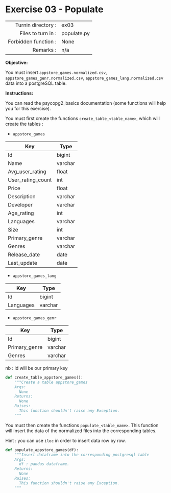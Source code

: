 # Exercise 03 - Populate

|                         |                    |
| -----------------------:| ------------------ |
|   Turnin directory :    |  ex03              |
|   Files to turn in :    |  populate.py       |
|   Forbidden function :  |  None              |
|   Remarks :             |  n/a               |


**Objective:**

You must insert `appstore_games.normalized.csv`, `appstore_games_genr.normalized.csv`, `appstore_games_lang.normalized.csv` data into a postgreSQL table.

**Instructions:**

You can read the psycopg2_basics documentation (some functions will help you for this exercise).

You must first create the functions `create_table_<table_name>`, which will create the tables :

* `appstore_games`

| Key | Type|
|---|---|
| Id | bigint |
| Name | varchar |
| Avg_user_rating | float |
| User_rating_count | int |
| Price | float |
| Description | varchar |
| Developer | varchar |
| Age_rating | int |
| Languages | varchar |
| Size | int | 
| Primary_genre | varchar |
| Genres | varchar |
| Release_date | date |
| Last_update | date |

* `appstore_games_lang`

| Key | Type|
|---|---|
| Id | bigint |
| Languages | varchar |

* `appstore_games_genr`

| Key | Type|
|---|---|
| Id | bigint |
| Primary_genre | varchar |
| Genres | varchar |

nb : Id will be our primary key

```python
def create_table_appstore_games():
    """Create a table appstore_games 
    Args:
      None
    Returns:
      None
    Raises:
      This function shouldn't raise any Exception.
    """
```

You must then create the functions `populate_<table_name>`. This function will insert the data of the normalized files into the corresponding tables.

Hint : you can use `iloc` in order to insert data row by row.

```python
def populate_appstore_games(df):
    """Insert dataframe into the corresponding postgresql table 
    Args:
      df : pandas dataframe.
    Returns:
      None
    Raises:
      This function shouldn't raise any Exception.
    """
```